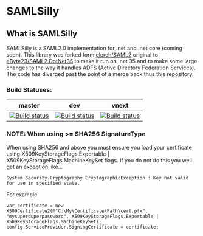 # SAMLSilly

## What is SAMLSilly
SAMLSilly is a SAML2.0 implementation for .net and .net core (coming soon). This library was forked form [elerch/SAML2](https://github.com/elerch/SAML2) original to [eByte23/SAML2.DotNet35](https://github.com/eByte23/SAML2.DotNet35) to make it run on .net 35 and to make some large changes to the way it handles ADFS (Active Directory Federation Services). The code has diverged past the point of a merge back thus this repository.

### Build Statuses:
master | dev | vnext
-------|-----| ------
[![Build status](https://ci.appveyor.com/api/projects/status/m8its6r2l4p0v1rh/branch/master?svg=true)](https://ci.appveyor.com/project/eByte23/samlsilly/branch/master) | [![Build status](https://ci.appveyor.com/api/projects/status/m8its6r2l4p0v1rh/branch/dev?svg=true)](https://ci.appveyor.com/project/eByte23/samlsilly/branch/dev)| [![Build status](https://ci.appveyor.com/api/projects/status/m8its6r2l4p0v1rh/branch/vnext?svg=true)](https://ci.appveyor.com/project/eByte23/samlsilly/branch/vnext)


### NOTE: When using >= SHA256 SignatureType
When using SHA256 and above you must ensure you load your certificate using X509KeyStorageFlags.Exportable | X509KeyStorageFlags.MachineKeySet flags.
If you do not do this you well get an exception like...

```System.Security.Cryptography.CryptographicException : Key not valid for use in specified state.```

For example
```
var certificate = new X509Certificate2(@"C:\My\Certificate\Path\cert.pfx", "mysuperduperpassword", X509KeyStorageFlags.Exportable | X509KeyStorageFlags.MachineKeySet);
config.ServiceProvider.SigningCertificate = certificate;
```
